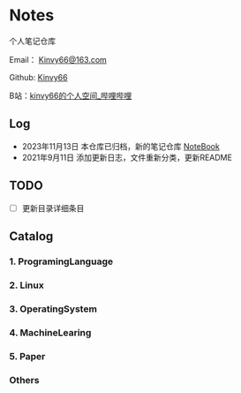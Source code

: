 # Notes

个人笔记仓库

Email： Kinvy66@163.com

Github: [Kinvy66](https://github.com/Kinvy66)

B站：[kinvy66的个人空间_哔哩哔哩](https://space.bilibili.com/109199717)

## Log
* 2023年11月13日 本仓库已归档，新的笔记仓库 [NoteBook](https://github.com/Kinvy66/NoteBook)
* 2021年9月11日  添加更新日志，文件重新分类，更新README

## TODO

- [ ] 更新目录详细条目

## Catalog

### 1. ProgramingLanguage

### 2. Linux

### 3. OperatingSystem

### 4. MachineLearing

### 5. Paper

### Others
